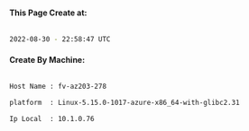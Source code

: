 
   
#### This Page Create at:

```bash

2022-08-30 - 22:58:47 UTC

```

#### Create By Machine:

```bash

Host Name : fv-az203-278

platform  : Linux-5.15.0-1017-azure-x86_64-with-glibc2.31

Ip Local  : 10.1.0.76

```

